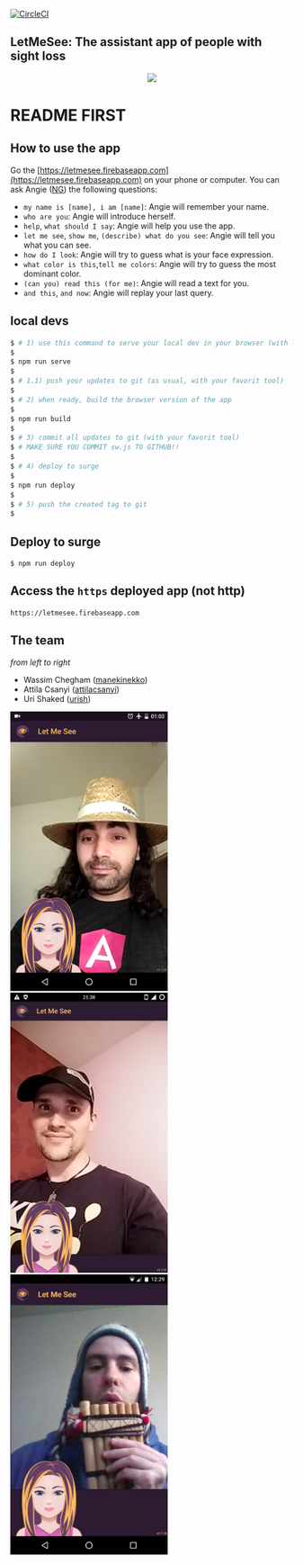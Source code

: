 [![CircleCI](https://circleci.com/gh/manekinekko/angularattack2016/tree/master.svg?style=svg)](https://circleci.com/gh/manekinekko/angularattack2016/tree/master)

## LetMeSee: The assistant app of people with sight loss

<p align="center"><img src="https://raw.githubusercontent.com/rumblex/angularattack2016-angularlabs/master/www/images/letmesee.png?token=ABnuHVsHTukQd_OhOock6U4rpwyRvhNbks5XQiVGwA%3D%3D" width="300px" /></p>

# README FIRST

## How to use the app

Go the [https://letmesee.firebaseapp.com](https://letmesee.firebaseapp.com) on your phone or computer. You can ask Angie ([NG](https://youtu.be/aSFfLVxT5vA?t=47s)) the following questions:

- `my name is [name], i am [name]`: Angie will remember your name.
- `who are you`: Angie will introduce herself.
- `help`, `what should I say`: Angie will help you use the app.
- `let me see`, `show me`, `(describe) what do you see`: Angie will tell you what you can see.
- `how do I look`: Angie will try to guess what is your face expression.
- `what color is this`,`tell me colors`: Angie will try to guess the most dominant color.
- `(can you) read this (for me)`: Angie will read a text for you.
- `and this`, `and now`: Angie will replay your last query.


## local devs

```bash
$ # 1) use this command to serve your local dev in your browser (with livereload support)
$
$ npm run serve
$
$ # 1.1) push your updates to git (as usual, with your favorit tool)
$ 
$ # 2) when ready, build the browser version of the app
$ 
$ npm run build
$ 
$ # 3) commit all updates to git (with your favorit tool)
$ # MAKE SURE YOU COMMIT sw.js TO GITHUB!!
$
$ # 4) deploy to surge
$
$ npm run deploy
$
$ # 5) push the created tag to git
$
```

## Deploy to surge

```
$ npm run deploy
```

## Access the `https` deployed app (not http)

```
https://letmesee.firebaseapp.com
```
## The team

*from left to right*

- Wassim Chegham ([manekinekko](https://github.com/manekinekko))
- Attila Csanyi ([attilacsanyi](https://github.com/attilacsanyi))
- Uri Shaked ([urish](https://github.com/urish))

<img alt="Wassim Chegham" src="www/images/wassim.png" width="280px"  />
<img alt="Attila Csanyi" src="www/images/attila.png" width="280px"  />
<img alt="Uri Shaked" src="www/images/urish.png" width="280px"  />

